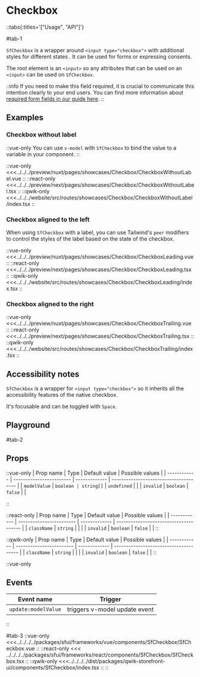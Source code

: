 # Checkbox

::tabs{:titles='["Usage", "API"]'}

#tab-1

`SfCheckbox` is a wrapper around `<input type="checkbox">` with additional styles for different states . It can be used for forms or expressing consents.

The root element is an `<input>` so any attributes that can be used on an `<input>` can be used on `SfCheckbox`.

::info
If you need to make this field required, it is crucial to communicate this intention clearly to your end users. You can find more information about [required form fields in our guide here](../blocks/FormFields.md).
::

## Examples

### Checkbox without label

::vue-only
You can use `v-model` with `SfCheckbox` to bind the value to a variable in your component.
::

<Showcase showcase-name="Checkbox/CheckboxWithoutLabel">

::vue-only
<<<../../../preview/nuxt/pages/showcases/Checkbox/CheckboxWithoutLabel.vue
::
::react-only
<<<../../../preview/next/pages/showcases/Checkbox/CheckboxWithoutLabel.tsx
::
::qwik-only
<<<../../../website/src/routes/showcases/Checkbox/CheckboxWithoutLabel/index.tsx
::
</Showcase>

### Checkbox aligned to the left

When using `SfCheckbox` with a label, you can use Tailwind's `peer` modifiers to control the styles of the label based on the state of the checkbox.

<Showcase showcase-name="Checkbox/CheckboxLeading">

::vue-only
<<<../../../preview/nuxt/pages/showcases/Checkbox/CheckboxLeading.vue
::
::react-only
<<<../../../preview/next/pages/showcases/Checkbox/CheckboxLeading.tsx
::
::qwik-only
<<<../../../website/src/routes/showcases/Checkbox/CheckboxLeading/index.tsx
::
</Showcase>

### Checkbox aligned to the right

<Showcase showcase-name="Checkbox/CheckboxTrailing">

::vue-only
<<<../../../preview/nuxt/pages/showcases/Checkbox/CheckboxTrailing.vue
::
::react-only
<<<../../../preview/next/pages/showcases/Checkbox/CheckboxTrailing.tsx
::
::qwik-only
<<<../../../website/src/routes/showcases/Checkbox/CheckboxTrailing/index.tsx
::
</Showcase>

## Accessibility notes

`SfCheckbox` is a wrapper for `<input type="checkbox">` so it inherits all the accessibility features of the native checkbox.

It's focusable and can be toggled with `Space`.

## Playground

<Generate style="height: 450px" />

#tab-2

## Props

::vue-only
| Prop name | Type | Default value | Possible values |
| ------------ | ------------------------ | ------------- | -------------------------------------- |
| `modelValue` | `boolean | string[]` | `undefined` | |
| `invalid` | `boolean` | `false` | |

::

::react-only
| Prop name | Type | Default value | Possible values |
| ------------ | ------------------------ | ------------- | -------------------------------------- |
| `className` | `string` | | |
| `invalid` | `boolean` | `false` | |
::

::qwik-only
| Prop name | Type | Default value | Possible values |
| ------------ | ------------------------ | ------------- | -------------------------------------- |
| `className` | `string` | | |
| `invalid` | `boolean` | `false` | |
::

::vue-only

## Events

| Event name          | Trigger                       |
| ------------------- | ----------------------------- |
| `update:modelValue` | triggers v-model update event |

::

#tab-3
::vue-only
<<<../../../../packages/sfui/frameworks/vue/components/SfCheckbox/SfCheckbox.vue
::
::react-only
<<< ../../../../packages/sfui/frameworks/react/components/SfCheckbox/SfCheckbox.tsx
::
::qwik-only
<<<../../../../dist/packages/qwik-storefront-ui/components/SfCheckbox/index.tsx
::
::
